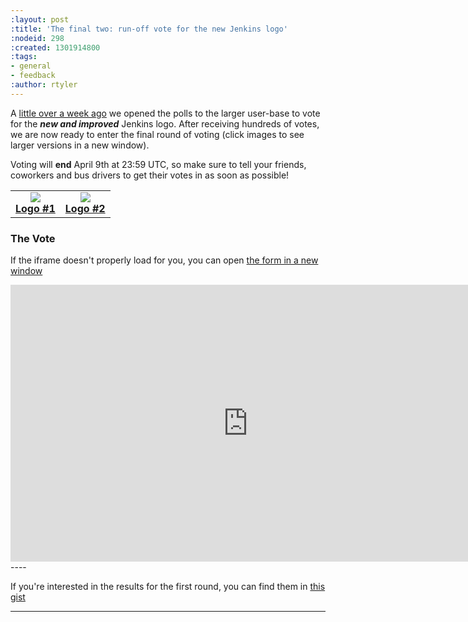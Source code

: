 ```yaml
---
:layout: post
:title: 'The final two: run-off vote for the new Jenkins logo'
:nodeid: 298
:created: 1301914800
:tags:
- general
- feedback
:author: rtyler
---
```

A [little over a week ago](https://jenkins-ci.org/content/polls-are-open-jenkins-logo-contest) we opened the polls to the larger user-base to vote for the ***new and improved*** Jenkins logo. After receiving hundreds of votes, we are now ready to enter the final round of voting (click images to see larger versions in a new window).

Voting will **end** April 9th at 23:59 UTC, so make sure to tell your friends, coworkers and bus drivers to get their votes in as soon as possible!

<table><tr><td align="center">
  <a target="_blank" rel="noreferrer noopener" href="https://jenkins-ci.org/content/jenkins-logo-entry-10"><img src="https://jenkins-ci.org/sites/default/files/images/jenkins_adrian_moya.thumbnail.png"/><br/><strong>Logo #1</strong></a>
</td>
<td align="center">
  <a target="_blank" rel="noreferrer noopener" href="https://jenkins-ci.org/content/jenkins-logo-entry-9"><img src="https://jenkins-ci.org/sites/default/files/images/jenkins_frontside_1.thumbnail.png"/><br/><strong>Logo #2</strong></a>
</td></tr></table>

### The Vote

If the iframe doesn't properly load for you, you can open [the form in a new window](https://spreadsheets.google.com/viewform?formkey=dEl2T1gwdko1YXBxcktiTEJzUXZleUE6MQ)

<iframe src="https://spreadsheets.google.com/embeddedform?formkey=dEl2T1gwdko1YXBxcktiTEJzUXZleUE6MQ" width="760" height="443" frameborder="0" marginheight="0" marginwidth="0">Loading...</iframe>
<!--break-->
----

If you're interested in the results for the first round, you can find them in [this gist](https://gist.github.com/900991)

----
